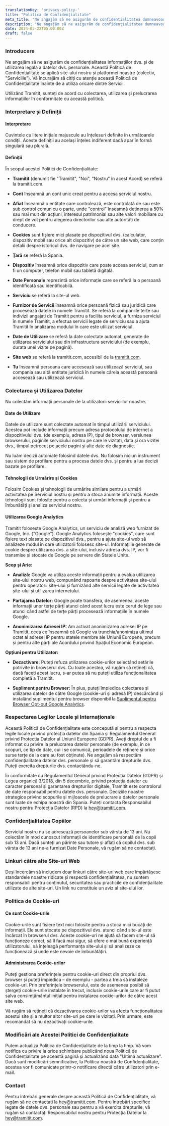 ```yaml
---
translationKey: 'privacy-policy-'
title: "Politica de Confidențialitate"
meta_title: "Ne angajăm să ne asigurăm de confidențialitatea dumneavoastră și de utilizarea legală a datelor dvs. personale, atât pe site-ul nostru, cât și pe platformă."
description: "Ne angajăm să ne asigurăm de confidențialitatea dumneavoastră și de utilizarea legală a datelor dvs. personale, atât pe site-ul nostru, cât și pe platformă."
date: 2024-05-22T05:00:00Z
draft: false
---
```


### Introducere

Ne angajăm să ne asigurăm de confidențialitatea informațiilor dvs. și de utilizarea legală a datelor dvs. personale. Această Politică de Confidențialitate se aplică site-ului nostru și platformei noastre (colectiv, "Serviciile"). Vă încurajăm să citiți cu atenție această Politică de Confidențialitate înainte de a utiliza oricare dintre Servicii.

Utilizând Tramitit, sunteți de acord cu colectarea, utilizarea și prelucrarea informațiilor în conformitate cu această politică.

### Interpretare și Definiții

#### Interpretare

Cuvintele cu litere inițiale majuscule au înțelesuri definite în următoarele condiții. Aceste definiții au același înțeles indiferent dacă apar în formă singulară sau plurală.

#### Definiții

În scopul acestei Politici de Confidențialitate:

- **Tramitit** (denumit fie "Tramitit", "Noi", "Nostru" în acest Acord) se referă la tramitit.com.

- **Cont** înseamnă un cont unic creat pentru a accesa serviciul nostru.
- **Afiat** înseamnă o entitate care controlează, este controlată de sau este sub control comun cu o parte, unde "control" înseamnă deținerea a 50% sau mai mult din acțiuni, interesul patrimonial sau alte valori mobiliare cu drept de vot pentru alegerea directorilor sau alte autorități de conducere.
- **Cookies** sunt fișiere mici plasate pe dispozitivul dvs. (calculator, dispozitiv mobil sau orice alt dispozitiv) de către un site web, care conțin detalii despre istoricul dvs. de navigare pe acel site.
- **Țară** se referă la Spania.
- **Dispozitiv** înseamnă orice dispozitiv care poate accesa serviciul, cum ar fi un computer, telefon mobil sau tabletă digitală.
- **Date Personale** reprezintă orice informație care se referă la o persoană identificată sau identificabilă.
- **Serviciu** se referă la site-ul web.
- **Furnizor de Servicii** înseamnă orice persoană fizică sau juridică care procesează datele în numele Tramitit. Se referă la companiile terțe sau indivizii angajați de Tramitit pentru a facilita serviciul, a furniza serviciul în numele Tramitit, a efectua servicii legate de serviciu sau a ajuta Tramitit în analizarea modului în care este utilizat serviciul.
- **Date de Utilizare** se referă la date colectate automat, generate de utilizarea serviciului sau din infrastructura serviciului (de exemplu, durata unei vizite pe pagină).
- **Site web** se referă la tramitit.com, accesibil de la [tramitit.com](https://tramitit.com/).
- **Tu** înseamnă persoana care accesează sau utilizează serviciul, sau compania sau altă entitate juridică în numele căreia această persoană accesează sau utilizează serviciul.

### Colectarea și Utilizarea Datelor

Nu colectăm informații personale de la utilizatorii serviciilor noastre.

#### Date de Utilizare

Datele de utilizare sunt colectate automat în timpul utilizării serviciului. Acestea pot include informații precum adresa protocolului de internet a dispozitivului dvs. (de exemplu, adresa IP), tipul de browser, versiunea browserului, paginile serviciului nostru pe care le vizitați, data și ora vizitei dvs., timpul petrecut pe acele pagini și alte date de diagnostic.

Nu luăm decizii automate folosind datele dvs. Nu folosim niciun instrument sau sistem de profilare pentru a procesa datele dvs. și pentru a lua decizii bazate pe profilare.

#### Tehnologii de Urmărire și Cookies

Folosim Cookies și tehnologii de urmărire similare pentru a urmări activitatea pe Serviciul nostru și pentru a stoca anumite informații. Aceste tehnologii sunt folosite pentru a colecta și urmări informații și pentru a îmbunătăți și analiza serviciul nostru.

#### Utilizarea Google Analytics

Tramitit folosește Google Analytics, un serviciu de analiză web furnizat de Google, Inc. ("Google"). Google Analytics folosește "cookies", care sunt fișiere text plasate pe dispozitivul dvs., pentru a ajuta site-ul web să analizeze modul în care utilizatorii folosesc site-ul. Informațiile generate de cookie despre utilizarea dvs. a site-ului, inclusiv adresa dvs. IP, vor fi transmise și stocate de Google pe servere din Statele Unite.

**Scop și Arie:**

- **Analiză:** Google va utiliza aceste informații pentru a evalua utilizarea site-ului nostru web, compunând rapoarte despre activitatea site-ului pentru operatorii site-ului și furnizând alte servicii legate de activitatea site-ului și utilizarea internetului.

- **Partajarea Datelor:** Google poate transfera, de asemenea, aceste informații unor terțe părți atunci când acest lucru este cerut de lege sau atunci când astfel de terțe părți procesează informațiile în numele Google.
- **Anonimizarea Adresei IP:** Am activat anonimizarea adresei IP pe Tramitit, ceea ce înseamnă că Google va trunchia/anonimiza ultimul octet al adresei IP pentru statele membre ale Uniunii Europene, precum și pentru alte părți ale Acordului privind Spațiul Economic European.

**Opțiuni pentru Utilizator:**

- **Dezactivare:** Puteți refuza utilizarea cookie-urilor selectând setările potrivite în browserul dvs. Cu toate acestea, vă rugăm să rețineți că, dacă faceți acest lucru, s-ar putea să nu puteți utiliza funcționalitatea completă a Tramitit.

- **Supliment pentru Browser:** În plus, puteți împiedica colectarea și utilizarea datelor de către Google (cookie-uri și adresă IP) descărcând și instalând suplimentul pentru browser disponibil la [Suplimentul pentru Browser Opt-out Google Analytics](https://tools.google.com/dlpage/gaoptout/).

### Respectarea Legilor Locale și Internaționale

Această Politică de Confidențialitate este concepută și pentru a respecta legile locale privind protecția datelor din Spania și Regulamentul General privind Protecția Datelor al Uniunii Europene (GDPR). Aveți dreptul de a fi informat cu privire la prelucrarea datelor personale (de exemplu, în ce scopuri, ce tip de date, cui i se comunică, perioadele de reținere și orice surse terțe de la care au fost obținute). Ne angajăm să respectăm confidențialitatea datelor dvs. personale și să garantăm drepturile dvs. Puteți exercita drepturile dvs. contactându-ne.

În conformitate cu Regulamentul General privind Protecția Datelor (GDPR) și Legea organică 3/2018, din 5 decembrie, privind protecția datelor cu caracter personal și garantarea drepturilor digitale, Tramitit este controlorul de date responsabil pentru datele dvs. personale. Deciziile noastre strategice privind scopurile și mijloacele de prelucrare a datelor personale sunt luate de echipa noastră din Spania. Puteți contacta Responsabilul nostru pentru Protecția Datelor (RPD) la hey@tramitit.com.

### Confidențialitatea Copiilor

Serviciul nostru nu se adresează persoanelor sub vârsta de 13 ani. Nu colectăm în mod cunoscut informații de identificare personală de la copii sub 13 ani. Dacă sunteți un părinte sau tutore și aflați că copilul dvs. sub vârsta de 13 ani ne-a furnizat Date Personale, vă rugăm să ne contactați.

### Linkuri către alte Site-uri Web

Deși încercăm să includem doar linkuri către site-uri web care împărtășesc standardele noastre ridicate și respectă confidențialitatea, nu suntem responsabili pentru conținutul, securitatea sau practicile de confidențialitate utilizate de alte site-uri. Un link nu constituie un aviz al site-ului lor.

### Politica de Cookie-uri

#### Ce sunt Cookie-urile

Cookie-urile sunt fișiere text mici folosite pentru a stoca mici bucăți de informații. Ele sunt stocate pe dispozitivul dvs. atunci când site-ul este încărcat în browserul dvs. Aceste cookie-uri ne ajută să facem site-ul să funcționeze corect, să îl facă mai sigur, să ofere o mai bună experiență utilizatorului, să înțeleagă performanța site-ului și să analizeze ce funcționează și unde este nevoie de îmbunătățiri.

#### Administrarea Cookie-urilor

Puteți gestiona preferințele pentru cookie-uri direct din propriul dvs. browser și puteți împiedica – de exemplu - partea a treia să instaleze cookie-uri. Prin preferințele browserului, este de asemenea posibil să ștergeți cookie-urile instalate în trecut, inclusiv cookie-urile care ar fi putut salva consimțământul inițial pentru instalarea cookie-urilor de către acest site web.

Vă rugăm să rețineți că dezactivarea cookie-urilor va afecta funcționalitatea acestui site și a multor altor site-uri pe care le vizitați. Prin urmare, este recomandat să nu dezactivați cookie-urile.

### Modificări ale Acestei Politici de Confidențialitate

Putem actualiza Politica de Confidențialitate de la timp la timp. Vă vom notifica cu privire la orice schimbare publicând noua Politică de Confidențialitate pe această pagină și actualizând data "Ultima actualizare". Dacă sunt modificări semnificative, la Politica noastră de Confidențialitate, acestea vor fi comunicate printr-o notificare directă către utilizatori prin e-mail.

### Contact

Pentru întrebări generale despre această Politică de Confidențialitate, vă rugăm să ne contactați la hey@tramitit.com. Pentru întrebări specifice legate de datele dvs. personale sau pentru a vă exercita drepturile, vă rugăm să contactați Responsabilul nostru pentru Protecția Datelor la hey@tramitit.com.